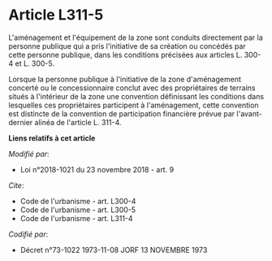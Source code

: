 # Article L311-5

L'aménagement et l'équipement de la zone sont conduits directement par la personne publique qui a pris l'initiative de sa
création ou concédés par cette personne publique, dans les conditions précisées aux articles L. 300-4 et L. 300-5.

Lorsque la personne publique à l'initiative de la zone d'aménagement concerté ou le concessionnaire conclut avec des
propriétaires de terrains situés à l'intérieur de la zone une convention définissant les conditions dans lesquelles ces
propriétaires participent à l'aménagement, cette convention est distincte de la convention de participation financière prévue
par l'avant-dernier alinéa de l'article L. 311-4.

**Liens relatifs à cet article**

_Modifié par_:

  - Loi n°2018-1021 du 23 novembre 2018 - art. 9

_Cite_:

  - Code de l'urbanisme - art. L300-4
  - Code de l'urbanisme - art. L300-5
  - Code de l'urbanisme - art. L311-4

_Codifié par_:

  - Décret n°73-1022 1973-11-08 JORF 13 NOVEMBRE 1973
